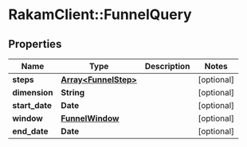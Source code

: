# RakamClient::FunnelQuery

## Properties
Name | Type | Description | Notes
------------ | ------------- | ------------- | -------------
**steps** | [**Array&lt;FunnelStep&gt;**](FunnelStep.md) |  | [optional] 
**dimension** | **String** |  | [optional] 
**start_date** | **Date** |  | [optional] 
**window** | [**FunnelWindow**](FunnelWindow.md) |  | [optional] 
**end_date** | **Date** |  | [optional] 


